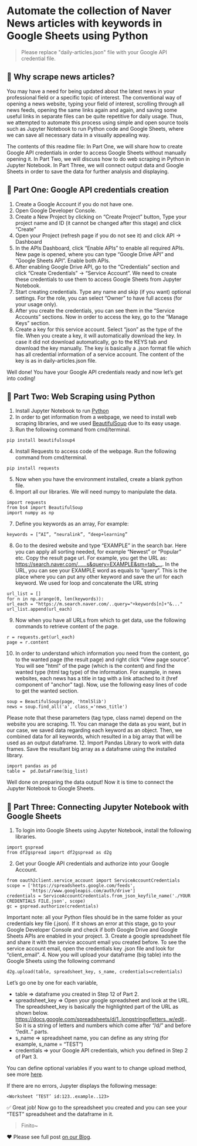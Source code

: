 # Automate the collection of Naver News articles with keywords in Google Sheets using Python

> Please replace "daily-articles.json" file with your Google API credential file.

## :newspaper: Why scrape news articles? 

You may have a need for being updated about the latest news in your professional field or a specific topic of interest. The conventional way of opening a news website, typing your field of interest, scrolling through all news feeds, opening the same links again and again, and saving some useful links in separate files can be quite repetitive for daily usage. Thus, we attempted to automate this process using simple and open source tools such as Jupyter Notebook to run Python code and Google Sheets, where we can save all necessary data in a visually appealing way.

The contents of this readme file:
In Part One, we will share how to create Google API credentials in order to access Google Sheets without manually opening it.
In Part Two, we will discuss how to do web scraping in Python in Jupyter Notebook.
In Part Three, we will connect output data and Google Sheets in order to save the data for further analysis and displaying. 

## :page_facing_up: Part One: Google API credentials creation

1. Create a Google Account if you do not have one.
2. Open Google Developer Console.
3. Create a New Project by clicking on “Create Project” button,
Type your project name and ID (it cannot be changed after this stage) and click “Create”
4. Open your Project (refresh page if you do not see it) and click API -> Dashboard
5. In the APIs Dashboard, click “Enable APIs” to enable all required APIs.
New page is opened, where you can type “Google Drive API” and “Google Sheets API”.
Enable both APIs.
6. After enabling Google Drive API, go to the “Credentials” section and click “Create Credentials” -> “Service Account”. 
We need to create these credentials to use them to access Google Sheets from Jupyter Notebook. 
7. Start creating credentials. Type any name and skip (if you want) optional settings. 
For the role, you can select “Owner” to have full access (for your usage only).
8. After you create the credentials, you can see them in the “Service Accounts” sections. Now in order to access the key, go to the “Manage Keys” section.
9. Create a key for this service account. Select “json” as the type of the file. When you create a key, it will automatically download the key. 
In case it did not download automatically, go to the KEYS tab and download the key manually. The key is basically a .json format file which has all credential information of a service account. The content of the key is as in daily-articles.json file.

Well done! You have your Google API credentials ready and now let’s get into coding!

## :dart: Part Two: Web Scraping using Python
1. Install Jupyter Notebook to run [Python](https://jupyter.org/install) 
2. In order to get information from a webpage, we need to install web scraping libraries, and we used [BeautifulSoup](https://www.crummy.com/software/BeautifulSoup/bs4/doc/)  due to its easy usage. 
3. Run the following command from cmd/terminal.
```
pip install beautifulsoup4
```
4. Install Requests to access <html> code of the webpage. Run the following command from cmd/terminal.
```
pip install requests
```
5. Now when you have the environment installed, create a blank python file.
6. Import all our libraries. We will need numpy to manipulate the data. 
```
import requests
from bs4 import BeautifulSoup
import numpy as np
```
7. Define you keywords as an array, For example:
```
keywords = [“AI”, “neuralink”, “deep+learning”
```
8. Go to the desired website and type “EXAMPLE” in the search bar. Here you can apply all sorting needed, for example “Newest” or “Popular” etc. Copy the result page url. 
For example, you get the URL as: 
https://search.naver.com/…...s&query=EXAMPLE&sm=tab_….
In the URL, you can see your EXAMPLE word as equals to “query”. This is the place where you can put any other keyword and save the url for each keyword. We used for loop and concatenate the URL string
```
url_list = []
for n in np.arange(0, len(keywords)):
url_each = "https://m.search.naver.com/..query="+keywords[n]+"&..."
url_list.append(url_each)
```
9. Now when you have all URLs from which to get data, use the following commands to retrieve content of the page.
```
r = requests.get(url_each)
page = r.content
```
10. In order to understand which information you need from the content, go to the wanted page (the result page) and right click “View page source”. You will see "html" of the page (which is the content) and find the wanted type (html tag type) of the information. For example, in news websites, each news has a title in <a> tag with a link attached to it (href component of "anchor" tag). Now, use the following easy lines of code to get the wanted section.
```
soup = BeautifulSoup(page, 'html5lib')
news = soup.find_all('a', class_='news_title')
```
Please note that these parameters (tag type, class name) depend on the website you are scraping. 
11. You can manage the data as you want, but in our case, we saved data regarding each keyword as an object. Then, we combined data for all keywords, which resulted in a big array that will be used as an output dataframe.
12. Import Pandas Library to work with data frames. Save the resultant big array as a dataframe using the installed library. 
```
import pandas as pd
table =  pd.DataFrame(big_list)
```

Well done on preparing the data output! Now it is time to connect the Jupyter Notebook to Google Sheets.
	
## :dizzy: Part Three: Connecting Jupyter Notebook with Google Sheets
1. To login into Google Sheets using Jupyter Notebook, install the following libraries.
```
import gspread
from df2gspread import df2gspread as d2g
```
2. Get your Google API credentials and authorize into your Google Account.
```
from oauth2client.service_account import ServiceAccountCredentials
scope = ['https://spreadsheets.google.com/feeds',
         'https://www.googleapis.com/auth/drive']
credentials = ServiceAccountCredentials.from_json_keyfile_name('./YOUR CREDENTIALS FILE.json', scope) 
gc = gspread.authorize(credentials)
```
Important note: all your Python files should be in the same folder as your credentials key file (.json). If it shows an error at this stage, go to your Google Developer Console and check if both Google Drive and Google Sheets APIs are enabled in your project.
3. Create a google spreadsheet file and share it with the service account email you created before. To see the service account email, open the credentials key .json file and look for “client_email”.
4. Now you will upload your dataframe (big table) into the Google Sheets using the following command
```
d2g.upload(table, spreadsheet_key, s_name, credentials=credentials)
```
Let’s go one by one for each variable,
- table => dataframe you created in Step 12 of Part 2.
- spreadsheet_key => Open your google spreadsheet and look at the URL.
The spreadsheet_key is basically the highlighted part of the URL as shown below.
https://docs.google.com/spreadsheets/d/1..longstringofletters..w/edit..
So it is a string of letters and numbers which come after “/d/” and before “/edit..” parts.
- s_name => spreadsheet name, you can define as any string (for example, s_name = “TEST”)
- credentials =>  your Google API credentials, which you defined in Step 2 of Part 3.

You can define optional variables if you want to to change upload method, see more [here](https://df2gspread.readthedocs.io/en/latest/examples.html). 

If there are no errors, Jupyter displays the following message: 
```
<Worksheet ‘TEST’ id:123..example..123>
```
:white_check_mark: Great job!
Now go to the spreadsheet you created and you can see your “TEST” spreadsheet and the dataframe in it. 

> Finito~

:heart: Please see full post [on our Blog](https://punchkorea.com/automate-naver-news-keywords-sheets/).





